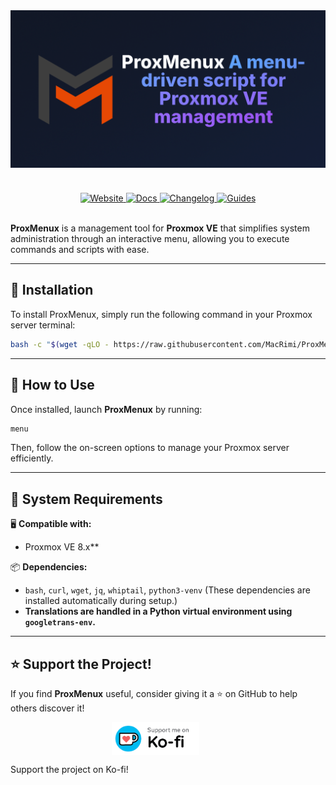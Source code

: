 <div align="center">
    <img src="https://github.com/MacRimi/ProxMenux/blob/main/images/main.png" 
         alt="ProxMenu Logo" 
         style="max-width: 100%; height: auto;" 
         width="600" >
</div>

<br />

<div align="center" style="margin-top: 20px;">
    <a href="https://macrimi.github.io/ProxMenux/" target="_blank">
        <img src="https://img.shields.io/badge/Website-%231F2A45?style=for-the-badge&logo=World-Wide-Web&logoColor=white" alt="Website" />
    </a>
    <a href="https://macrimi.github.io/ProxMenux/docs/introduction" target="_blank">
        <img src="https://img.shields.io/badge/Docs-%231F2A45?style=for-the-badge&logo=read-the-docs&logoColor=white" alt="Docs" />
    </a>
    <a href="https://macrimi.github.io/ProxMenux/changelog" target="_blank">
        <img src="https://img.shields.io/badge/Changelog-%231F2A45?style=for-the-badge&logo=git&logoColor=white" alt="Changelog" />
    </a>
    <a href="https://macrimi.github.io/ProxMenux/guides" target="_blank">
        <img src="https://img.shields.io/badge/Guides-%231F2A45?style=for-the-badge&logo=bookstack&logoColor=white" alt="Guides" />
    </a>
</div>

<br />


**ProxMenux** is a management tool for **Proxmox VE** that simplifies system administration through an interactive menu, allowing you to execute commands and scripts with ease.

---

## 📌 Installation
To install ProxMenux, simply run the following command in your Proxmox server terminal:

```bash
bash -c "$(wget -qLO - https://raw.githubusercontent.com/MacRimi/ProxMenux/main/install_proxmenux.sh)"
```

---

## 📌 How to Use
Once installed, launch **ProxMenux** by running:

```bash
menu
```
Then, follow the on-screen options to manage your Proxmox server efficiently.

---

## 📌 System Requirements
🖥 **Compatible with:**
- Proxmox VE 8.x**

📦 **Dependencies:**
- `bash`, `curl`, `wget`, `jq`, `whiptail`, `python3-venv` (These dependencies are installed automatically during setup.)
- **Translations are handled in a Python virtual environment using `googletrans-env`.**

---

## ⭐ Support the Project!
If you find **ProxMenux** useful, consider giving it a ⭐ on GitHub to help others discover it!

<div style="display: flex; justify-content: center; align-items: center;">
  <a href="https://ko-fi.com/G2G313ECAN" target="_blank" style="display: flex; align-items: center; text-decoration: none;">
    <img src="https://raw.githubusercontent.com/MacRimi/HWEncoderX/main/images/kofi.png" alt="Support me on Ko-fi" style="width:140px; margin-right:40px;"/>
  </a>
</div>

Support the project on Ko-fi!


